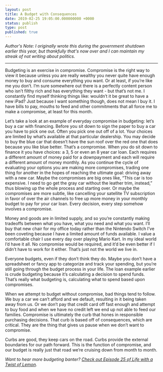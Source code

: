 ```yaml
---
layout: post
title: A Budget with Consequences
date: 2019-02-25 19:05:00.000000000 +0000
status: publish
type: post
published: true
---
```


_Author's Note: I originally wrote this during the government shutdown earlier this year, but thankfully that's now over and I can maintain my streak of not writing about politics._

----

Budgeting is an exercise in compromise. Compromise is the right way to view it because unless you are really wealthy you never quite have enough money to buy and consume everything you want. Or at least, if you’re like me you don’t. I’m sure somewhere out there is a perfectly content person who isn’t filthy rich and has everything they want - but that’s not me. I constantly find myself thinking things like: wouldn’t it be great to have a new iPad? Just because I want something though, does not mean I buy it. I have bills to pay, mouths to feed and other commitments that all force me to make a compromise, at least for this month.

Let’s take a look at an example of everyday compromise in budgeting: let’s buy a car with financing.  Before you sit down to sign the paper to buy a car you have to pick one out. Often you pick one out off of a lot. Your choices are limited by what’s available at that particular dealership. You may decide to buy the blue car that doesn’t have the sun roof over the red one that does because you like blue better. That’s a compromise. When you do sit down to finance it you have choices: a 3, 5 or even an 8 year car loan. Each requires a different amount of money paid for a downpayment and each will require a different amount of money monthly. As you continue the cycle of evaluating your options you are making more compromises, trading one thing for another in the hopes of reaching the ultimate goal: driving away with a new car. Maybe the compromises are big ones like, “This car is too expensive. I need to go get the gray car without the leather trim, instead,” thus blowing up the whole process and starting over. Or maybe the compromises are more subtle, like cancelling your satellite TV subscription in favor of over the air channels to free up more money in your monthly budget to pay for your car loan. Every decision, every step somehow involves a compromise.

Money and goods are in limited supply, and so you’re constantly making tradeoffs between what you have, what you need and what you want. I’ll buy that new chair for my office today rather than the Nintendo Switch I’ve been coveting because I have a limited amount of funds available. I value a comfortable chair I use every day over playing Mario Kart. In my ideal world I’d have it all. No compromise would be required, and it’d be even better if I didn’t have to work for it either. That’s just not the world we live in.

Everyone budgets, even if they don’t think they do.  Maybe you don’t have a spreadsheet or fancy app to categorize and track your spending, but you’re still going through the budget process in your life. The loan example earlier is crude budgeting because it’s calculating a decision to spend funds. That’s really what budgeting is, calculating what to spend based upon compromises.

When we attempt to budget without compromise, bad things tend to follow. We buy a car we can’t afford and we default, resulting in it being taken away from us. Or we don’t pay that credit card off fast enough and attempt to buy food and when we have no credit left we end up not able to feed our families.  Compromise is ultimately the curb that hones in responsible purchasing decisions. That curb is based off of consequences, which are critical. They are the thing that gives us pause when we don’t want to compromise.

Curbs are good, they keep cars on the road. Curbs provide the external boundaries for our path forward. This is the function of compromise, and our budget is really just that road we’re cruising down from month to month.

*Want to hear more budgeting banter? [Check out Episode 25 of Life with a Twist of Lemon](https://twistoflemonpod.com/episode-25-the-budget-episode/).*

